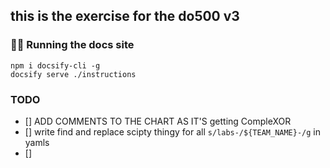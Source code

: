 ## this is the exercise for the do500 v3


### 🏃‍♀️ Running the docs site
```
npm i docsify-cli -g
docsify serve ./instructions
```


### TODO 
- [] ADD COMMENTS TO THE CHART AS IT'S getting CompleXOR
- [] write find and replace scipty thingy for all `s/labs-/${TEAM_NAME}-/g` in yamls
- [] 